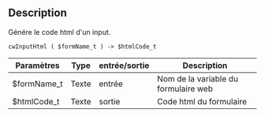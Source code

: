 ## Description
Génére le code html d'un input.

```4d
cwInputHtml ( $formName_t ) -> $htmlCode_t
```

| Paramètres  | Type  | entrée/sortie | Description |
| ----------- | ----- | ------------- | ----------- |
| $formName_t | Texte | entrée        | Nom de la variable du formulaire web |
| $htmlCode_t | Texte | sortie        | Code html du formulaire |
